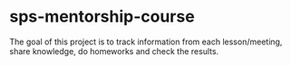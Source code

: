 # sps-mentorship-course

The goal of this project is to track information from each lesson/meeting, share knowledge, do homeworks and check the results.
